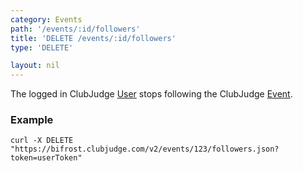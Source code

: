 ```yaml
---
category: Events
path: '/events/:id/followers'
title: 'DELETE /events/:id/followers'
type: 'DELETE'

layout: nil
---
```


The logged in ClubJudge [User](#/user-model) stops following the ClubJudge [Event](#/event-model).

### Example

```
curl -X DELETE "https://bifrost.clubjudge.com/v2/events/123/followers.json?token=userToken"
```


